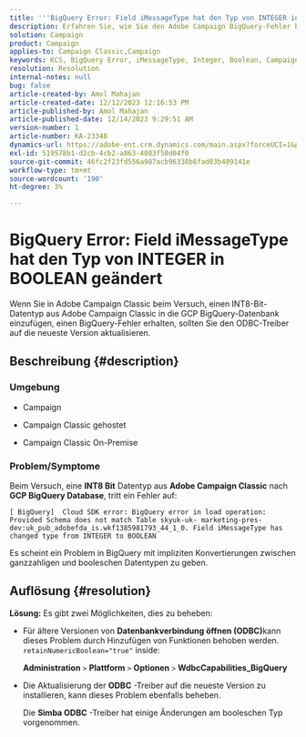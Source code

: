 ```yaml
---
title: '''BigQuery Error: Field iMessageType hat den Typ von INTEGER in BOOLEAN geändert.'
description: Erfahren Sie, wie Sie den Adobe Campaign BigQuery-Fehler beheben können. Der Feldtyp iMessageType wurde von INTEGER in BOOLEAN geändert.
solution: Campaign
product: Campaign
applies-to: Campaign Classic,Campaign
keywords: KCS, BigQuery Error, iMessageType, Integer, Boolean, Campaign, Campaign Classic
resolution: Resolution
internal-notes: null
bug: false
article-created-by: Amol Mahajan
article-created-date: 12/12/2023 12:16:53 PM
article-published-by: Amol Mahajan
article-published-date: 12/14/2023 9:29:51 AM
version-number: 1
article-number: KA-23348
dynamics-url: https://adobe-ent.crm.dynamics.com/main.aspx?forceUCI=1&pagetype=entityrecord&etn=knowledgearticle&id=6b47f754-e898-ee11-be37-6045bd006295
exl-id: 519578b1-d2cb-4cb2-a863-4083f58d04f0
source-git-commit: 46fc2f23fd556a987acb96338b6fad03b489141e
workflow-type: tm+mt
source-wordcount: '190'
ht-degree: 3%

---
```


# BigQuery Error: Field iMessageType hat den Typ von INTEGER in BOOLEAN geändert


Wenn Sie in Adobe Campaign Classic beim Versuch, einen INT8-Bit-Datentyp aus Adobe Campaign Classic in die GCP BigQuery-Datenbank einzufügen, einen BigQuery-Fehler erhalten, sollten Sie den ODBC-Treiber auf die neueste Version aktualisieren.

## Beschreibung {#description}


### <b>Umgebung</b>

- Campaign


- Campaign Classic gehostet


- Campaign Classic On-Premise




### <b>Problem/Symptome</b>

Beim Versuch, eine <b>INT8 Bit</b> Datentyp aus <b>Adobe Campaign Classic</b> nach <b>GCP BigQuery Database</b>, tritt ein Fehler auf:


```
[ BigQuery]  Cloud SDK error: BigQuery error in load operation: Provided Schema does not match Table skyuk-uk- marketing-pres-dev:uk_pub_adobefda_is.wkf1385981793_44_1_0. Field iMessageType has changed type from INTEGER to BOOLEAN
```



Es scheint ein Problem in BigQuery mit impliziten Konvertierungen zwischen ganzzahligen und booleschen Datentypen zu geben.


## Auflösung {#resolution}

<b>Lösung:</b>
Es gibt zwei Möglichkeiten, dies zu beheben:

- Für ältere Versionen von <b>Datenbankverbindung öffnen (ODBC)</b>kann dieses Problem durch Hinzufügen von Funktionen behoben werden. `retainNumericBoolean="true"` inside:



  <b>Administration</b> `>`  <b>Plattform</b> `>`  <b>Optionen</b> `>`  <b>WdbcCapabilities_BigQuery</b>


- Die Aktualisierung der <b>ODBC</b> -Treiber auf die neueste Version zu installieren, kann dieses Problem ebenfalls beheben.



  Die <b>Simba ODBC</b> -Treiber hat einige Änderungen am booleschen Typ vorgenommen.
